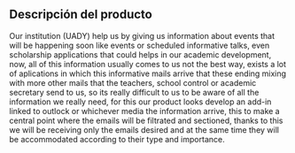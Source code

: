 ## Descripción del producto

Our institution (UADY) help us by giving us information about events that will be happening soon like events or scheduled informative talks, even scholarship applications that could helps in our academic development, now, all of this information usually comes to us not the best way, exists a lot of aplications in which this informative mails arrive that these ending mixing with more other mails that the teachers, school control or academic secretary send to us, so its really difficult to us to be aware of all the information we really need, for this our product looks develop an add-in linked to outlock or whichever media the information arrive, this to make a central point where the emails will be filtrated and sectioned, thanks to this we will be receiving only the emails desired and at the same time they will be accommodated according to their type and importance.

